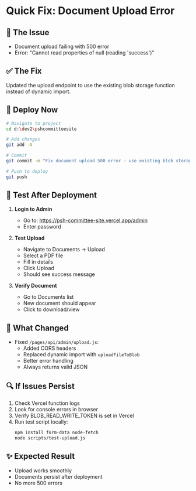 # Quick Fix: Document Upload Error

## 🚨 The Issue
- Document upload failing with 500 error
- Error: "Cannot read properties of null (reading 'success')"

## ✅ The Fix
Updated the upload endpoint to use the existing blob storage function instead of dynamic import.

## 🚀 Deploy Now

```bash
# Navigate to project
cd d:\dev2\pshcommitteesite

# Add changes
git add -A

# Commit
git commit -m "Fix document upload 500 error - use existing blob storage function"

# Push to deploy
git push
```

## 🧪 Test After Deployment

1. **Login to Admin**
   - Go to: https://psh-committee-site.vercel.app/admin
   - Enter password

2. **Test Upload**
   - Navigate to Documents → Upload
   - Select a PDF file
   - Fill in details
   - Click Upload
   - Should see success message

3. **Verify Document**
   - Go to Documents list
   - New document should appear
   - Click to download/view

## 📝 What Changed

- Fixed `/pages/api/admin/upload.js`:
  - Added CORS headers
  - Replaced dynamic import with `uploadFileToBlob`
  - Better error handling
  - Always returns valid JSON

## 🔍 If Issues Persist

1. Check Vercel function logs
2. Look for console errors in browser
3. Verify BLOB_READ_WRITE_TOKEN is set in Vercel
4. Run test script locally:
   ```bash
   npm install form-data node-fetch
   node scripts/test-upload.js
   ```

## ✨ Expected Result
- Upload works smoothly
- Documents persist after deployment
- No more 500 errors